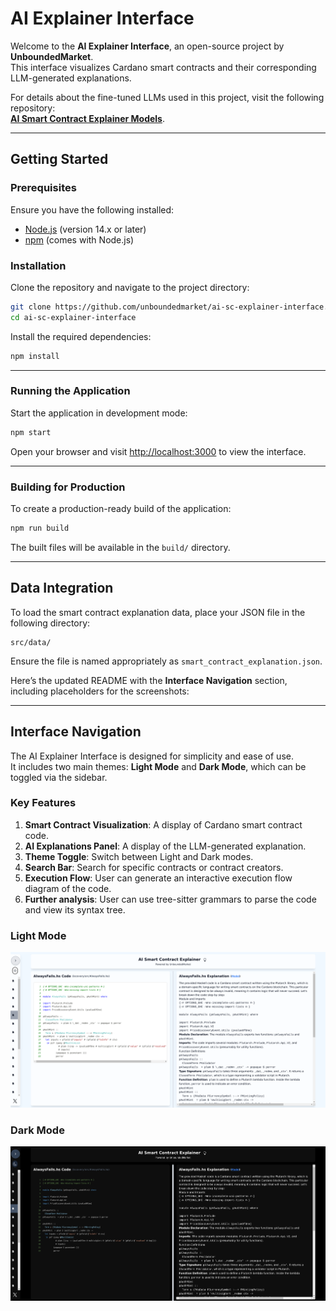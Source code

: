 # AI Explainer Interface

Welcome to the **AI Explainer Interface**, an open-source project by **UnboundedMarket**.  
This interface visualizes Cardano smart contracts and their corresponding LLM-generated explanations.  

For details about the fine-tuned LLMs used in this project, visit the following repository:  
[**AI Smart Contract Explainer Models**](https://github.com/unboundedmarket/ai-sc-explainer-models.git).  


---

## Getting Started

### Prerequisites
Ensure you have the following installed:
- [Node.js](https://nodejs.org/) (version 14.x or later)
- [npm](https://www.npmjs.com/) (comes with Node.js)

### Installation

Clone the repository and navigate to the project directory:
```bash
git clone https://github.com/unboundedmarket/ai-sc-explainer-interface.git
cd ai-sc-explainer-interface
```

Install the required dependencies:
```bash
npm install
```

---

### Running the Application

Start the application in development mode:
```bash
npm start
```

Open your browser and visit [http://localhost:3000](http://localhost:3000) to view the interface.

---

### Building for Production

To create a production-ready build of the application:
```bash
npm run build
```

The built files will be available in the `build/` directory.

---

## Data Integration

To load the smart contract explanation data, place your JSON file in the following directory:
```
src/data/
```

Ensure the file is named appropriately as `smart_contract_explanation.json`.

Here’s the updated README with the **Interface Navigation** section, including placeholders for the screenshots:

---

## Interface Navigation

The AI Explainer Interface is designed for simplicity and ease of use.  
It includes two main themes: **Light Mode** and **Dark Mode**, which can be toggled via the sidebar.

### Key Features
1. **Smart Contract Visualization**: A display of Cardano smart contract code.
2. **AI Explanations Panel**: A display of the LLM-generated explanation.
3. **Theme Toggle**: Switch between Light and Dark modes.
4. **Search Bar**: Search for specific contracts or contract creators.
5. **Execution Flow**: User can generate an interactive execution flow diagram of the code. 
6.  **Further analysis**: User can use tree-sitter grammars to parse the code and view its syntax tree.

### Light Mode
![Light Mode Screenshot](ExplainerLightmode.png)  

### Dark Mode
![Dark Mode Screenshot](ExplainerDarkmode.png)  
